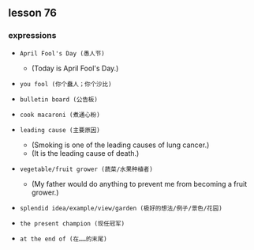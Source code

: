 ## lesson 76

### expressions

- `April Fool's Day (愚人节)`
  - (Today is April Fool's Day.)

- `you fool (你个蠢人；你个沙比)`

- `bulletin board (公告板)`

- `cook macaroni (煮通心粉)`

- `leading cause (主要原因)`
  - (Smoking is one of the leading causes of lung cancer.)
  - (It is the leading cause of death.)

- `vegetable/fruit grower (蔬菜/水果种植者)`
  - (My father would do anything to prevent me from becoming a fruit grower.)

- `splendid idea/example/view/garden (极好的想法/例子/景色/花园)`

- `the present champion (现任冠军)`

- `at the end of (在……的末尾)`